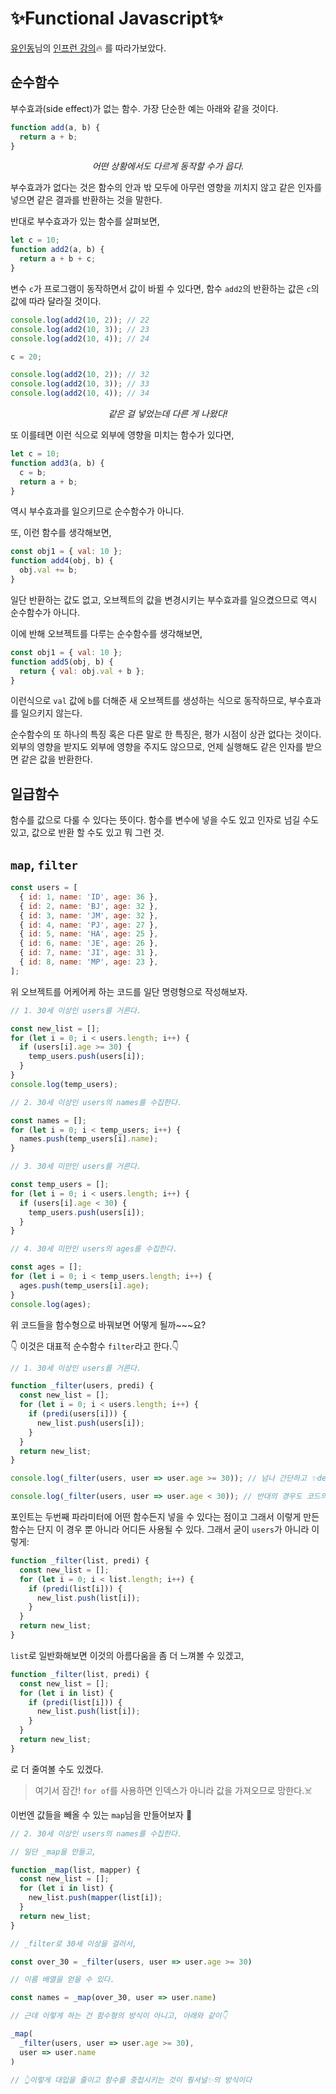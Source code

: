 # ✨Functional Javascript✨

[유인동](https://github.com/indongyoo)님의 [인프런 강의](https://www.inflearn.com/course/%ED%95%A8%EC%88%98%ED%98%95-%ED%94%84%EB%A1%9C%EA%B7%B8%EB%9E%98%EB%B0%8D/)🔥 를 따라가보았다.

## 순수함수

부수효과(side effect)가 없는 함수. 가장 단순한 예는 아래와 같을 것이다.

```js
function add(a, b) {
  return a + b;
}
```

_<p style="text-align: center;">어떤 상황에서도 다르게 동작할 수가 읍다.</p>_

부수효과가 없다는 것은 함수의 안과 밖 모두에 아무런 영향을 끼치지 않고 같은 인자를 넣으면 같은 결과를 반환하는 것을 말한다.

반대로 부수효과가 있는 함수를 살펴보면,

```js
let c = 10;
function add2(a, b) {
  return a + b + c;
}
```

변수 `c`가 프로그램이 동작하면서 값이 바뀔 수 있다면, 함수 `add2`의 반환하는 값은 `c`의 값에 따라 달라질 것이다.

```js
console.log(add2(10, 2)); // 22
console.log(add2(10, 3)); // 23
console.log(add2(10, 4)); // 24

c = 20;

console.log(add2(10, 2)); // 32
console.log(add2(10, 3)); // 33
console.log(add2(10, 4)); // 34
```

_<p style="text-align: center;">같은 걸 넣었는데 다른 게 나왔다!</p>_

또 이를테면 이런 식으로 외부에 영향을 미치는 함수가 있다면,

```js
let c = 10;
function add3(a, b) {
  c = b;
  return a + b;
}
```

역시 부수효과를 일으키므로 순수함수가 아니다.

또, 이런 함수를 생각해보면,

```js
const obj1 = { val: 10 };
function add4(obj, b) {
  obj.val += b;
}
```

일단 반환하는 값도 없고, 오브젝트의 값을 변경시키는 부수효과를 일으켰으므로 역시 순수함수가 아니다.

이에 반해 오브젝트를 다루는 순수함수를 생각해보면,

```js
const obj1 = { val: 10 };
function add5(obj, b) {
  return { val: obj.val + b };
}
```

이런식으로 `val` 값에 `b`를 더해준 새 오브젝트를 생성하는 식으로 동작하므로, 부수효과를 일으키지 않는다.

순수함수의 또 하나의 특징 혹은 다른 말로 한 특징은, 평가 시점이 상관 없다는 것이다. 외부의 영향을 받지도 외부에 영향을 주지도 않으므로, 언제 실행해도 같은 인자를 받으면 같은 값을 반환한다.

## 일급함수

함수를 값으로 다룰 수 있다는 뜻이다. 함수를 변수에 넣을 수도 있고 인자로 넘길 수도 있고, 값으로 반환 할 수도 있고 뭐 그런 것.

## `map`, `filter`

```js
const users = [
  { id: 1, name: 'ID', age: 36 },
  { id: 2, name: 'BJ', age: 32 },
  { id: 3, name: 'JM', age: 32 },
  { id: 4, name: 'PJ', age: 27 },
  { id: 5, name: 'HA', age: 25 },
  { id: 6, name: 'JE', age: 26 },
  { id: 7, name: 'JI', age: 31 },
  { id: 8, name: 'MP', age: 23 },
];
```

위 오브젝트를 어케어케 하는 코드를 일단 명령형으로 작성해보자.

```js
// 1. 30세 이상인 users를 거른다.

const new_list = [];
for (let i = 0; i < users.length; i++) {
  if (users[i].age >= 30) {
    temp_users.push(users[i]);
  }
}
console.log(temp_users);

// 2. 30세 이상인 users의 names를 수집한다.

const names = [];
for (let i = 0; i < temp_users; i++) {
  names.push(temp_users[i].name);
}

// 3. 30세 미만인 users를 거른다.

const temp_users = [];
for (let i = 0; i < users.length; i++) {
  if (users[i].age < 30) {
    temp_users.push(users[i]);
  }
}

// 4. 30세 미만인 users의 ages를 수집한다.

const ages = [];
for (let i = 0; i < temp_users.length; i++) {
  ages.push(temp_users[i].age);
}
console.log(ages);
```

위 코드들을 함수형으로 바꿔보면 어떻게 될까~~~요?

👇 이것은 대표적 순수함수 `filter`라고 한다.👇

```js
// 1. 30세 이상인 users를 거른다.

function _filter(users, predi) {
  const new_list = [];
  for (let i = 0; i < users.length; i++) {
    if (predi(users[i])) {
      new_list.push(users[i]);
    }
  }
  return new_list;
}

console.log(_filter(users, user => user.age >= 30)); // 넘나 간단하고 ✨declerative✨한 코드가 된다.

console.log(_filter(users, user => user.age < 30)); // 반대의 경우도 코드의 중복 없이 똑부러지게 해결된다.
```

포인트는 두번째 파라미터에 어떤 함수든지 넣을 수 있다는 점이고 그래서 이렇게 만든 함수는 단지 이 경우 뿐 아니라 어디든 사용될 수 있다. 그래서 굳이 `users`가 아니라 이렇게:

```js
function _filter(list, predi) {
  const new_list = [];
  for (let i = 0; i < list.length; i++) {
    if (predi(list[i])) {
      new_list.push(list[i]);
    }
  }
  return new_list;
}
```

`list`로 일반화해보면 이것의 아름다움을 좀 더 느껴볼 수 있겠고,

```js
function _filter(list, predi) {
  const new_list = [];
  for (let i in list) {
    if (predi(list[i])) {
      new_list.push(list[i]);
    }
  }
  return new_list;
}
```

로 더 줄여볼 수도 있겠다.

> 여기서 잠간! `for of`를 사용하면 인덱스가 아니라 값을 가져오므로 망한다.☠️

이번엔 값들을 빼올 수 있는 `map`님을 만들어보자 🙌

```js
// 2. 30세 이상인 users의 names를 수집한다.

// 일단 _map을 만들고,

function _map(list, mapper) {
  const new_list = [];
  for (let i in list) {
    new_list.push(mapper(list[i]);
  }
  return new_list;
}

// _filter로 30세 이상을 걸러서,

const over_30 = _filter(users, user => user.age >= 30)

// 이름 배열을 얻을 수 있다.

const names = _map(over_30, user => user.name)

// 근데 이렇게 하는 건 함수형의 방식이 아니고, 아래와 같이👇

_map(
  _filter(users, user => user.age >= 30),
  user => user.name
)

// 👆이렇게 대입을 줄이고 함수를 중첩시키는 것이 훵셔널✨의 방식이다
```
